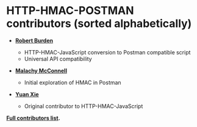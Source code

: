HTTP-HMAC-POSTMAN contributors (sorted alphabetically)
============================================

* **[Robert Burden](https://github.com/burden50)**

  * HTTP-HMAC-JavaScript conversion to Postman compatible script
  * Universal API compatibility
  
* **[Malachy McConnell](https://github.com/malachy-mcconnell)**

  * Initial exploration of HMAC in Postman
  
* **[Yuan Xie](https://github.com/ynx)**

  * Original contributor to HTTP-HMAC-JavaScript

**[Full contributors list](https://github.com/acquia/http-hmac-postman/contributors).**
